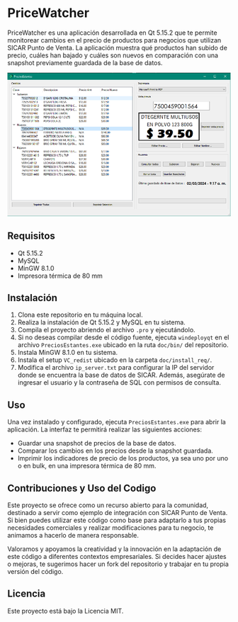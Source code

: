 # PriceWatcher

PriceWatcher es una aplicación desarrollada en Qt 5.15.2 que te permite monitorear cambios en el precio de productos para negocios que utilizan SICAR Punto de Venta. La aplicación muestra qué productos han subido de precio, cuáles han bajado y cuáles son nuevos en comparación con una snapshot previamente guardada de la base de datos.

![PriceWatcher](doc/img/screenshot1.PNG)

## Requisitos

- Qt 5.15.2
- MySQL
- MinGW 8.1.0
- Impresora térmica de 80 mm

## Instalación

1. Clona este repositorio en tu máquina local.
2. Realiza la instalación de Qt 5.15.2 y MySQL en tu sistema.
3. Compila el proyecto abriendo el archivo `.pro` y ejecutándolo.
4. Si no deseas compilar desde el código fuente, ejecuta `windeployqt` en el archivo `PreciosEstantes.exe` ubicado en la ruta `doc/bin/` del repositorio.
5. Instala MinGW 8.1.0 en tu sistema.
6. Instala el setup `VC_redist` ubicado en la carpeta `doc/install_req/`.
7. Modifica el archivo `ip_server.txt` para configurar la IP del servidor donde se encuentra la base de datos de SICAR. Además, asegúrate de ingresar el usuario y la contraseña de SQL con permisos de consulta.

## Uso

Una vez instalado y configurado, ejecuta `PreciosEstantes.exe` para abrir la aplicación. La interfaz te permitirá realizar las siguientes acciones:

- Guardar una snapshot de precios de la base de datos.
- Comparar los cambios en los precios desde la snapshot guardada.
- Imprimir los indicadores de precio de los productos, ya sea uno por uno o en bulk, en una impresora térmica de 80 mm.
  
## Contribuciones y Uso del Codigo

Este proyecto se ofrece como un recurso abierto para la comunidad, destinado a servir como ejemplo de integración con SICAR Punto de Venta. Si bien puedes utilizar este código como base para adaptarlo a tus propias necesidades comerciales y realizar modificaciones para tu negocio, te animamos a hacerlo de manera responsable.

Valoramos y apoyamos la creatividad y la innovación en la adaptación de este código a diferentes contextos empresariales. Si decides hacer ajustes o mejoras, te sugerimos hacer un fork del repositorio y trabajar en tu propia versión del código.

## Licencia

Este proyecto está bajo la Licencia MIT.
